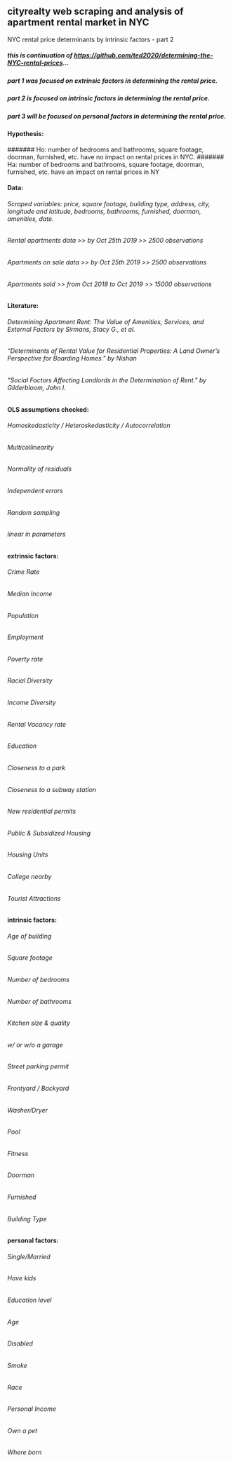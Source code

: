 ##  cityrealty web scraping and analysis of apartment rental market in NYC
 NYC rental price determinants by intrinsic factors - part 2
 
 ##### this is continuation of https://github.com/ted2020/determining-the-NYC-rental-prices...
 ##### part 1 was focused on extrinsic factors in determining the rental price.
 ##### part 2 is focused on intrinsic factors in determining the rental price.
 ##### part 3 will be focused on personal factors in determining the rental price.
 
 
 #### Hypothesis: 
 ####### Ho: number of bedrooms and bathrooms, square footage, doorman, furnished, etc. have no impact on rental prices in NYC.
 ####### Ha: number of bedrooms and bathrooms, square footage, doorman, furnished, etc. have an impact on rental prices in NY
 
 
 #### Data:
 ###### Scraped variables: price, square footage, building type, address, city, longitude and latitude, bedrooms, bathrooms, furnished, doorman, amenities, date.
 ###### Rental apartments data >> by Oct 25th 2019 >> 2500 observations
 ###### Apartments on sale data >> by Oct 25th 2019 >> 2500 observations
 ###### Apartments sold >> from Oct 2018 to Oct 2019 >> 15000 observations

 #### Literature:
 ###### Determining Apartment Rent: The Value of Amenities, Services, and External Factors by Sirmans, Stacy G., et al. 
 ###### “Determinants of Rental Value for Residential Properties: A Land Owner’s Perspective for Boarding Homes." by Nishan 
 ###### "Social Factors Affecting Landlords in the Determination of Rent." by Gilderbloom, John I. 


 #### OLS assumptions checked:
 ###### Homoskedasticity / Heteroskedasticity / Autocorrelation
 ###### Multicollinearity
 ###### Normality of residuals
 ###### Independent errors
 ###### Random sampling
 ###### linear in parameters
 
 
 #### extrinsic factors: 
 ###### Crime Rate
 ###### Median Income
 ###### Population
 ###### Employment
 ###### Poverty rate
 ###### Racial Diversity
 ###### Income Diversity
 ###### Rental Vacancy rate
 ###### Education
 ###### Closeness to a park 
 ###### Closeness to a subway station
 ###### New residential permits
 ###### Public & Subsidized Housing
 ###### Housing Units
 ###### College nearby
 ###### Tourist Attractions
 
 
 
 #### intrinsic factors: 
 ###### Age of building
 ###### Square footage
 ###### Number of bedrooms
 ###### Number of bathrooms
 ###### Kitchen size & quality
 ###### w/ or w/o a garage
 ###### Street parking permit
 ###### Frontyard / Backyard
 ###### Washer/Dryer
 ###### Pool
 ###### Fitness
 ###### Doorman
 ###### Furnished
 ###### Building Type


 #### personal  factors: 
 ###### Single/Married
 ###### Have kids
 ###### Education level
 ###### Age
 ###### Disabled
 ###### Smoke
 ###### Race
 ###### Personal Income
 ###### Own a pet
 ###### Where born

